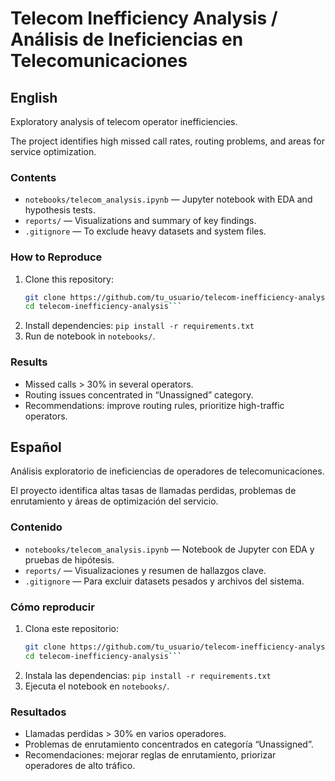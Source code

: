 # Telecom Inefficiency Analysis / Análisis de Ineficiencias en Telecomunicaciones

## English
Exploratory analysis of telecom operator inefficiencies. 

The project identifies high missed call rates, routing problems, and areas for service optimization.

### Contents
- `notebooks/telecom_analysis.ipynb` — Jupyter notebook with EDA and hypothesis tests.
- `reports/` — Visualizations and summary of key findings.
- `.gitignore` — To exclude heavy datasets and system files.

### How to Reproduce
1. Clone this repository:
   ```bash
   git clone https://github.com/tu_usuario/telecom-inefficiency-analysis.git
   cd telecom-inefficiency-analysis```
2. Install dependencies:
    ```pip install -r requirements.txt```
3. Run de notebook in `notebooks/`.

### Results
- Missed calls > 30% in several operators.
- Routing issues concentrated in “Unassigned” category.
- Recommendations: improve routing rules, prioritize high-traffic operators.

## Español
Análisis exploratorio de ineficiencias de operadores de telecomunicaciones. 

El proyecto identifica altas tasas de llamadas perdidas, problemas de enrutamiento y áreas de optimización del servicio.

### Contenido
- `notebooks/telecom_analysis.ipynb` — Notebook de Jupyter con EDA y pruebas de hipótesis.
- `reports/` — Visualizaciones y resumen de hallazgos clave.
- `.gitignore` — Para excluir datasets pesados y archivos del sistema.

### Cómo reproducir
1. Clona este repositorio:
    ```bash
    git clone https://github.com/tu_usuario/telecom-inefficiency-analysis.git
    cd telecom-inefficiency-analysis```
2. Instala las dependencias:
    ```pip install -r requirements.txt```
3. Ejecuta el notebook en `notebooks/`.

### Resultados 
- Llamadas perdidas > 30% en varios operadores.
- Problemas de enrutamiento concentrados en categoría “Unassigned”.
- Recomendaciones: mejorar reglas de enrutamiento, priorizar operadores de alto tráfico.